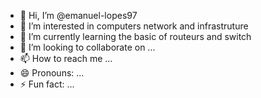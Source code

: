 - 👋 Hi, I’m @emanuel-lopes97
- 👀 I’m interested in computers network and infrastruture 
- 🌱 I’m currently learning the basic of routeurs and switch
- 💞️ I’m looking to collaborate on ...
- 📫 How to reach me ...
- 😄 Pronouns: ...
- ⚡ Fun fact: ...

<!---
emanuel-lopes97/emanuel-lopes97 is a ✨ special ✨ repository because its `README.md` (this file) appears on your GitHub profile.
You can click the Preview link to take a look at your changes.
--->
